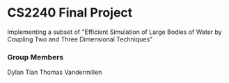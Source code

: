 # CS2240 Final Project
Implementing a subset of "Efficient Simulation of Large Bodies of Water by Coupling Two and Three Dimensional Techniques"

### Group Members
Dylan Tian
Thomas Vandermillen

